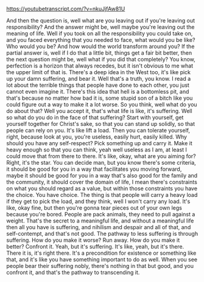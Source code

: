 https://youtubetranscript.com/?v=nkuJjfAw81U

 And then the question is, well what are you leaving out if you're leaving out responsibility? And the answer might be, well maybe you're leaving out the meaning of life. Well if you took on all the responsibility you could take on, and you faced everything that you needed to face, what would you be like? Who would you be? And how would the world transform around you? If the partial answer is, well if I do that a little bit, things get a fair bit better, then the next question might be, well what if you did that completely? You know, perfection is a horizon that always recedes, but it isn't obvious to me what the upper limit of that is. There's a deep idea in the West too, it's like pick up your damn suffering, and bear it. Well that's a truth, you know. I read a lot about the terrible things that people have done to each other, you just cannot even imagine it. There's this idea that hell is a bottomless pit, and that's because no matter how bad it is, some stupid son of a bitch like you could figure out a way to make it a lot worse. So you think, well what do you do about that? Well you accept it, that's what life is like, it's suffering. Well so what do you do in the face of that suffering? Start with yourself, get yourself together for Christ's sake, so that you can stand up solidly, so that people can rely on you. It's like lift a load. Then you can tolerate yourself, right, because look at you, you're useless, easily hurt, easily killed. Why should you have any self-respect? Pick something up and carry it. Make it heavy enough so that you can think, yeah well useless as I am, at least I could move that from there to there. It's like, okay, what are you aiming for? Right, it's the star. You can decide man, but you know there's some criteria, it should be good for you in a way that facilitates you moving forward, maybe it should be good for you in a way that's also good for the family and the community, it should cover the domain of life, I mean there's constraints on what you should regard as a value, but within those constraints you have the choice. You have choice. The thing is that people will carry a heavy load if they get to pick the load, and they think, well I won't carry any load. It's like, okay fine, but then you're gonna tear pieces out of your own legs because you're bored. People are pack animals, they need to pull against a weight. That's the secret to a meaningful life, and without a meaningful life then all you have is suffering, and nihilism and despair and all of that, and self-contempt, and that's not good. The pathway to less suffering is through suffering. How do you make it worse? Run away. How do you make it better? Confront it. Yeah, but it's suffering. It's like, yeah, but it's there. There it is, it's right there. It's a precondition for existence or something like that, and it's like you have something important to do as well. When you see people bear their suffering nobly, there's nothing in that but good, and you confront it, and that's the pathway to transcending it.